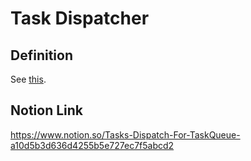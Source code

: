 # Task Dispatcher

## Definition

See [this](https://searchfox.org/mozilla-central/rev/75da1dd5d4b9b991f919a41594194eab93cdef62/xpcom/threads/TaskDispatcher.h#57-97).

## Notion Link

https://www.notion.so/Tasks-Dispatch-For-TaskQueue-a10d5b3d636d4255b5e727ec7f5abcd2
